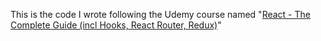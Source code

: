 This is the code I wrote following the Udemy course named "[React - The Complete Guide (incl Hooks, React Router, Redux)](https://www.udemy.com/course/react-the-complete-guide-incl-redux/)"

